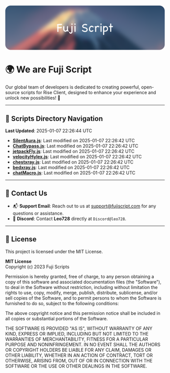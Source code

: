 ![Banner](.github/b.webp)

# 🌍 **We are Fuji Script**

Our global team of developers is dedicated to creating powerful, open-source scripts for Rise Client, designed to enhance your experience and unlock new possibilities! 🌟

---
<!-- SCRIPTS_NAVIGATION_START -->
## 📂 **Scripts Directory Navigation**

**Last Updated**: 2025-01-07 22:26:44 UTC

- **[SilentAura.js](scripts/SilentAura.js)**: Last modified on 2025-01-07 22:26:42 UTC
- **[ChatBypass.js](scripts/ChatBypass.js)**: Last modified on 2025-01-07 22:26:42 UTC
- **[jetpackFly.js](scripts/jetpackFly.js)**: Last modified on 2025-01-07 22:26:42 UTC
- **[velocityHylex.js](scripts/velocityHylex.js)**: Last modified on 2025-01-07 22:26:42 UTC
- **[chestxray.js](scripts/chestxray.js)**: Last modified on 2025-01-07 22:26:42 UTC
- **[bedxray.js](scripts/bedxray.js)**: Last modified on 2025-01-07 22:26:42 UTC
- **[chatMacro.js](scripts/chatMacro.js)**: Last modified on 2025-01-07 22:26:42 UTC

<!-- SCRIPTS_NAVIGATION_END -->

---

## 💬 **Contact Us**  
- 📬 **Support Email**: Reach out to us at [support@fujiscript.com](mailto:support@fujiscript.com) for any questions or assistance.  
- 💬 **Discord**: Contact **Leo728** directly at `Discord@leo728`.

---

## 📜 **License**

This project is licensed under the MIT License.  

**MIT License**  
Copyright (c) 2023 Fuji Scripts  

Permission is hereby granted, free of charge, to any person obtaining a copy of this software and associated documentation files (the "Software"), to deal in the Software without restriction, including without limitation the rights to use, copy, modify, merge, publish, distribute, sublicense, and/or sell copies of the Software, and to permit persons to whom the Software is furnished to do so, subject to the following conditions:  

The above copyright notice and this permission notice shall be included in all copies or substantial portions of the Software.  

THE SOFTWARE IS PROVIDED "AS IS", WITHOUT WARRANTY OF ANY KIND, EXPRESS OR IMPLIED, INCLUDING BUT NOT LIMITED TO THE WARRANTIES OF MERCHANTABILITY, FITNESS FOR A PARTICULAR PURPOSE AND NONINFRINGEMENT. IN NO EVENT SHALL THE AUTHORS OR COPYRIGHT HOLDERS BE LIABLE FOR ANY CLAIM, DAMAGES OR OTHER LIABILITY, WHETHER IN AN ACTION OF CONTRACT, TORT OR OTHERWISE, ARISING FROM, OUT OF OR IN CONNECTION WITH THE SOFTWARE OR THE USE OR OTHER DEALINGS IN THE SOFTWARE.  
